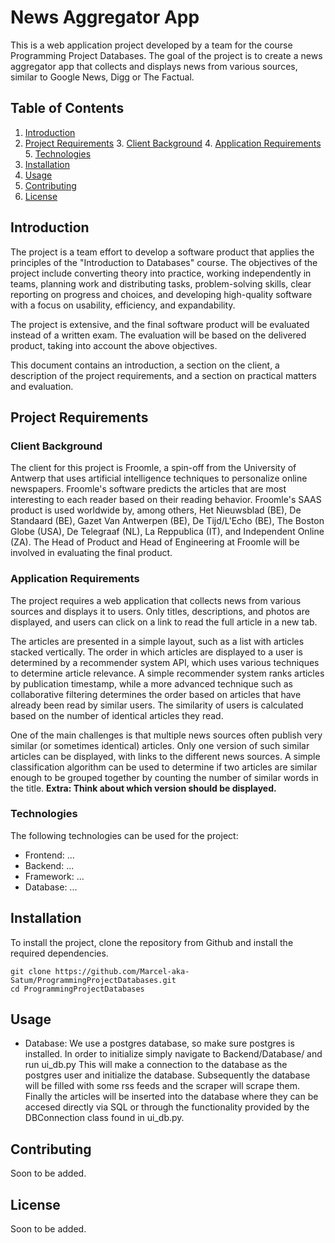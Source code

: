 # News Aggregator App

This is a web application project developed by a team for the course Programming Project Databases. The goal of the
project is to create a news aggregator app that collects and displays news from various sources, similar to Google News, Digg or The Factual.

## Table of Contents
1. [Introduction ](#introduction)
2. [Project Requirements](#project-requirements)
   3. [Client Background](#client-background)
   4. [Application Requirements](#application-requirements)
   5. [Technologies](#technologies)
3. [Installation](#installation)
4. [Usage](#usage)
5. [Contributing](#contributing)
6. [License](#license)

## Introduction
The project is a team effort to develop a software product that applies the principles of the "Introduction to Databases" course. The objectives of the project include converting theory into practice, working independently in teams, planning work and distributing tasks, problem-solving skills, clear reporting on progress and choices, and developing high-quality software with a focus on usability, efficiency, and expandability.

The project is extensive, and the final software product will be evaluated instead of a written exam. The evaluation will be based on the delivered product, taking into account the above objectives.

This document contains an introduction, a section on the client, a description of the project requirements, and a section on practical matters and evaluation.


## Project Requirements
### Client Background
The client for this project is Froomle, a spin-off from the University of Antwerp that uses artificial intelligence techniques to personalize online newspapers. Froomle's software predicts the articles that are most interesting to each reader based on their reading behavior. Froomle's SAAS product is used worldwide by, among others, Het Nieuwsblad (BE), De Standaard (BE), Gazet Van Antwerpen (BE), De Tijd/L'Echo (BE), The Boston Globe (USA), De Telegraaf (NL), La Reppublica (IT), and Independent Online (ZA). The Head of Product and Head of Engineering at Froomle will be involved in evaluating the final product.

### Application Requirements
The project requires a web application that collects news from various sources and displays it to users. Only titles, descriptions, and photos are displayed, and users can click on a link to read the full article in a new tab.

The articles are presented in a simple layout, such as a list with articles stacked vertically. The order in which articles are displayed to a user is determined by a recommender system API, which uses various techniques to determine article relevance. A simple recommender system ranks articles by publication timestamp, while a more advanced technique such as collaborative filtering determines the order based on articles that have already been read by similar users. The similarity of users is calculated based on the number of identical articles they read.

One of the main challenges is that multiple news sources often publish very similar (or sometimes identical) articles. Only one version of such similar articles can be displayed, with links to the different news sources. A simple classification algorithm can be used to determine if two articles are similar enough to be grouped together by counting the number of similar words in the title. **Extra: Think about which version should be displayed.**

### Technologies
The following technologies can be used for the project:
* Frontend: ...
* Backend: ...
* Framework: ...
* Database: ...

## Installation
To install the project, clone the repository from Github and install the required dependencies.
```
git clone https://github.com/Marcel-aka-Satum/ProgrammingProjectDatabases.git
cd ProgrammingProjectDatabases
```

## Usage
* Database: We use a postgres database, so make sure postgres is installed. In order to initialize simply navigate to Backend/Database/ and run ui_db.py This will make a connection to the database as the postgres user and initialize the database. Subsequently the database will be filled with some rss feeds and the scraper will scrape them. Finally the articles will be inserted into the database where they can be accesed directly via SQL or through the functionality provided by the DBConnection class found in ui_db.py.
## Contributing
Soon to be added.

## License
Soon to be added.